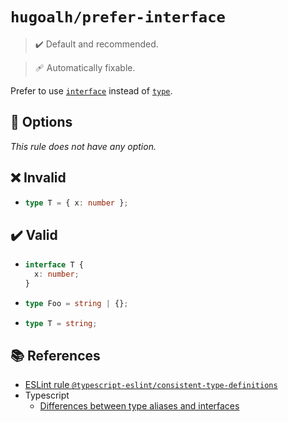 # `hugoalh/prefer-interface`

> ✔️ Default and recommended.

> 🩹 Automatically fixable.

Prefer to use [`interface`][typescript-interface] instead of [`type`][typescript-type].

## 🔧 Options

*This rule does not have any option.*

## ❌ Invalid

- ```ts
  type T = { x: number };
  ```

## ✔️ Valid

- ```ts
  interface T {
    x: number;
  }
  ```
- ```ts
  type Foo = string | {};
  ```
- ```ts
  type T = string;
  ```

## 📚 References

- [ESLint rule `@typescript-eslint/consistent-type-definitions`](https://typescript-eslint.io/rules/consistent-type-definitions/)
- Typescript
  - [Differences between type aliases and interfaces](https://www.typescriptlang.org/docs/handbook/2/everyday-types.html#differences-between-type-aliases-and-interfaces)

[typescript-interface]: https://www.typescriptlang.org/docs/handbook/2/everyday-types.html#interfaces
[typescript-type]: https://www.typescriptlang.org/docs/handbook/2/everyday-types.html#type-aliases
